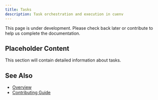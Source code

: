 ```yaml
---
title: Tasks
description: Task orchestration and execution in cuenv
---
```


This page is under development. Please check back later or contribute to help us complete the documentation.

## Placeholder Content

This section will contain detailed information about tasks.

## See Also

- [Overview](/)
- [Contributing Guide](/contributing/)
